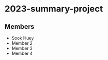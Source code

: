 # 2023-summary-project

## Members

- Sook Huey
- Member 2
- Member 3
- Member 4

<Description of your project>
